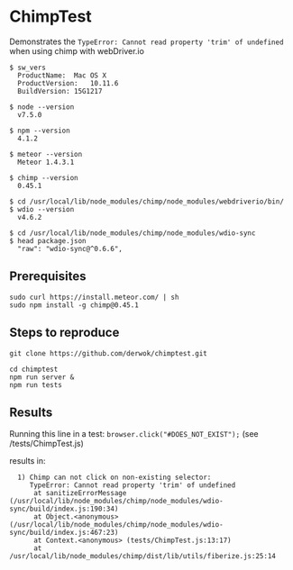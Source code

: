 # ChimpTest

Demonstrates the `TypeError: Cannot read property 'trim' of undefined` when using chimp with webDriver.io

```
$ sw_vers
  ProductName:	Mac OS X
  ProductVersion:	10.11.6
  BuildVersion:	15G1217

$ node --version
  v7.5.0

$ npm --version
  4.1.2

$ meteor --version
  Meteor 1.4.3.1

$ chimp --version
  0.45.1

$ cd /usr/local/lib/node_modules/chimp/node_modules/webdriverio/bin/
$ wdio --version
  v4.6.2

$ cd /usr/local/lib/node_modules/chimp/node_modules/wdio-sync
$ head package.json
  "raw": "wdio-sync@^0.6.6",
```

## Prerequisites
```
sudo curl https://install.meteor.com/ | sh
sudo npm install -g chimp@0.45.1
```

## Steps to reproduce
```
git clone https://github.com/derwok/chimptest.git

cd chimptest
npm run server &
npm run tests
```

## Results
Running this line in a test: `browser.click("#DOES_NOT_EXIST");` (see /tests/ChimpTest.js)

results in:
```
  1) Chimp can not click on non-existing selector:
     TypeError: Cannot read property 'trim' of undefined
      at sanitizeErrorMessage (/usr/local/lib/node_modules/chimp/node_modules/wdio-sync/build/index.js:190:34)
      at Object.<anonymous> (/usr/local/lib/node_modules/chimp/node_modules/wdio-sync/build/index.js:467:23)
      at Context.<anonymous> (tests/ChimpTest.js:13:17)
      at /usr/local/lib/node_modules/chimp/dist/lib/utils/fiberize.js:25:14

```
